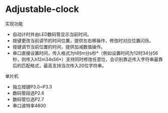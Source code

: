# Adjustable-clock

实现功能
- 自动计时并由LED数码管显示当前时间。
- 按键更改当前调节的时间位置，提供左右移操作，修改时对应位置闪烁。
- 按键调节当前位置的时间，提供加减数值操作。
- 串口直接设置时间，传入格式为h时m分s秒*（例如设置时间为12时34分56秒，则传入h12m34s56*）支持同时修改任意位，会识别靠近传入字符串最靠后的匹配格式，最高支持当次传入20位字符串。

单片机
- 独立按键P3.0~P3.3
- 数码管段选P2.6
- 数码管位选P2.7
- 串口波特率4800
